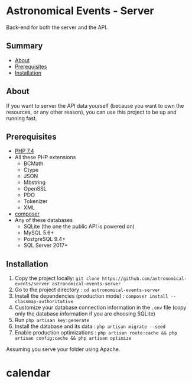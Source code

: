 # Astronomical Events - Server

Back-end for both the server and the API.

## Summary

-   [About](#about)
-   [Prerequisites](#prerequisites)
-   [Installation](#installation)

## About

If you want to server the API data yourself (because you want to own the resources, or any other reason), you can use this project to be up and running fast.

## Prerequisites

-   [PHP 7.4](https://www.php.net/downloads.php)
-   All these PHP extensions
    -   BCMath
    -   Ctype
    -   JSON
    -   Mbstring
    -   OpenSSL
    -   PDO
    -   Tokenizer
    -   XML
-   [composer](https://getcomposer.org)
-   Any of these databases
    -   SQLite (the one the public API is powered on)
    -   MySQL 5.6+
    -   PostgreSQL 9.4+
    -   SQL Server 2017+

## Installation

1. Copy the project locally: `git clone https://github.com/astronomical-events/server astronomical-events-server`
2. Go to the project directory : `cd astronomical-events-server`
3. Install the dependencies (production mode) : `composer install --classmap-authoritative`
4. Customize your database connection information in the `.env` file (copy only the database information if you are choosing SQLite)
5. Run `php artisan key:generate`
6. Install the database and its data : `php artisan migrate --seed`
7. Enable production optimizations : `php artisan route:cache && php artisan config:cache && php artisan optimize`

Assuming you serve your folder using Apache.
# calendar
